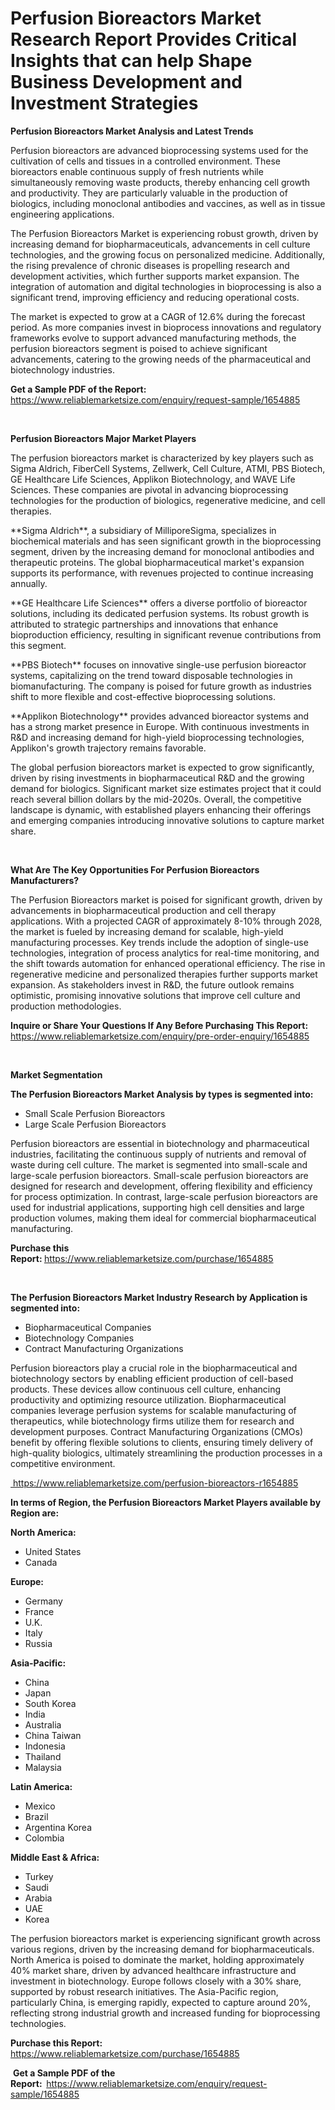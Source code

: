 <p><h1>Perfusion Bioreactors Market Research Report Provides Critical Insights that can help Shape Business Development and Investment Strategies</h1></p><p><strong>Perfusion Bioreactors Market Analysis and Latest Trends</strong></p>
<p><p>Perfusion bioreactors are advanced bioprocessing systems used for the cultivation of cells and tissues in a controlled environment. These bioreactors enable continuous supply of fresh nutrients while simultaneously removing waste products, thereby enhancing cell growth and productivity. They are particularly valuable in the production of biologics, including monoclonal antibodies and vaccines, as well as in tissue engineering applications.</p><p>The Perfusion Bioreactors Market is experiencing robust growth, driven by increasing demand for biopharmaceuticals, advancements in cell culture technologies, and the growing focus on personalized medicine. Additionally, the rising prevalence of chronic diseases is propelling research and development activities, which further supports market expansion. The integration of automation and digital technologies in bioprocessing is also a significant trend, improving efficiency and reducing operational costs.</p><p>The market is expected to grow at a CAGR of 12.6% during the forecast period. As more companies invest in bioprocess innovations and regulatory frameworks evolve to support advanced manufacturing methods, the perfusion bioreactors segment is poised to achieve significant advancements, catering to the growing needs of the pharmaceutical and biotechnology industries.</p></p>
<p><strong>Get a Sample PDF of the Report:&nbsp;</strong> <a href="https://www.reliablemarketsize.com/enquiry/request-sample/1654885?utm_campaign=2008&utm_medium=2&utm_source=Github&utm_content=ia&utm_term=18042025&utm_id=perfusion-bioreactors">https://www.reliablemarketsize.com/enquiry/request-sample/1654885</a></p>
<p>&nbsp;</p>
<p><strong>Perfusion Bioreactors Major Market Players</strong></p>
<p><p>The perfusion bioreactors market is characterized by key players such as Sigma Aldrich, FiberCell Systems, Zellwerk, Cell Culture, ATMI, PBS Biotech, GE Healthcare Life Sciences, Applikon Biotechnology, and WAVE Life Sciences. These companies are pivotal in advancing bioprocessing technologies for the production of biologics, regenerative medicine, and cell therapies.</p><p>**Sigma Aldrich**, a subsidiary of MilliporeSigma, specializes in biochemical materials and has seen significant growth in the bioprocessing segment, driven by the increasing demand for monoclonal antibodies and therapeutic proteins. The global biopharmaceutical market's expansion supports its performance, with revenues projected to continue increasing annually.</p><p>**GE Healthcare Life Sciences** offers a diverse portfolio of bioreactor solutions, including its dedicated perfusion systems. Its robust growth is attributed to strategic partnerships and innovations that enhance bioproduction efficiency, resulting in significant revenue contributions from this segment.</p><p>**PBS Biotech** focuses on innovative single-use perfusion bioreactor systems, capitalizing on the trend toward disposable technologies in biomanufacturing. The company is poised for future growth as industries shift to more flexible and cost-effective bioprocessing solutions.</p><p>**Applikon Biotechnology** provides advanced bioreactor systems and has a strong market presence in Europe. With continuous investments in R&D and increasing demand for high-yield bioprocessing technologies, Applikon's growth trajectory remains favorable.</p><p>The global perfusion bioreactors market is expected to grow significantly, driven by rising investments in biopharmaceutical R&D and the growing demand for biologics. Significant market size estimates project that it could reach several billion dollars by the mid-2020s. Overall, the competitive landscape is dynamic, with established players enhancing their offerings and emerging companies introducing innovative solutions to capture market share.</p></p>
<p>&nbsp;</p>
<p><strong>What Are The Key Opportunities For Perfusion Bioreactors Manufacturers?</strong></p>
<p><p>The Perfusion Bioreactors market is poised for significant growth, driven by advancements in biopharmaceutical production and cell therapy applications. With a projected CAGR of approximately 8-10% through 2028, the market is fueled by increasing demand for scalable, high-yield manufacturing processes. Key trends include the adoption of single-use technologies, integration of process analytics for real-time monitoring, and the shift towards automation for enhanced operational efficiency. The rise in regenerative medicine and personalized therapies further supports market expansion. As stakeholders invest in R&D, the future outlook remains optimistic, promising innovative solutions that improve cell culture and production methodologies.</p></p>
<p><strong>Inquire or Share Your Questions If Any Before Purchasing This Report:</strong> <a href="https://www.reliablemarketsize.com/enquiry/pre-order-enquiry/1654885?utm_campaign=2008&utm_medium=2&utm_source=Github&utm_content=ia&utm_term=18042025&utm_id=perfusion-bioreactors">https://www.reliablemarketsize.com/enquiry/pre-order-enquiry/1654885</a></p>
<p>&nbsp;</p>
<p><strong>Market Segmentation</strong></p>
<p><strong>The Perfusion Bioreactors Market Analysis by types is segmented into:</strong></p>
<p><ul><li>Small Scale Perfusion Bioreactors</li><li>Large Scale Perfusion Bioreactors</li></ul></p>
<p><p>Perfusion bioreactors are essential in biotechnology and pharmaceutical industries, facilitating the continuous supply of nutrients and removal of waste during cell culture. The market is segmented into small-scale and large-scale perfusion bioreactors. Small-scale perfusion bioreactors are designed for research and development, offering flexibility and efficiency for process optimization. In contrast, large-scale perfusion bioreactors are used for industrial applications, supporting high cell densities and large production volumes, making them ideal for commercial biopharmaceutical manufacturing.</p></p>
<p><strong>Purchase this Report:&nbsp;</strong><a href="https://www.reliablemarketsize.com/purchase/1654885?utm_campaign=2008&utm_medium=2&utm_source=Github&utm_content=ia&utm_term=18042025&utm_id=perfusion-bioreactors">https://www.reliablemarketsize.com/purchase/1654885</a></p>
<p>&nbsp;</p>
<p><strong>The Perfusion Bioreactors Market Industry Research by Application is segmented into:</strong></p>
<p><ul><li>Biopharmaceutical Companies</li><li>Biotechnology Companies</li><li>Contract Manufacturing Organizations</li></ul></p>
<p><p>Perfusion bioreactors play a crucial role in the biopharmaceutical and biotechnology sectors by enabling efficient production of cell-based products. These devices allow continuous cell culture, enhancing productivity and optimizing resource utilization. Biopharmaceutical companies leverage perfusion systems for scalable manufacturing of therapeutics, while biotechnology firms utilize them for research and development purposes. Contract Manufacturing Organizations (CMOs) benefit by offering flexible solutions to clients, ensuring timely delivery of high-quality biologics, ultimately streamlining the production processes in a competitive environment.</p></p>
<p><a href="https://www.reliablemarketsize.com/perfusion-bioreactors-r1654885?utm_campaign=2008&utm_medium=2&utm_source=Github&utm_content=ia&utm_term=18042025&utm_id=perfusion-bioreactors">&nbsp;https://www.reliablemarketsize.com/perfusion-bioreactors-r1654885</a></p>
<p><strong>In terms of Region, the Perfusion Bioreactors Market Players available by Region are:</strong></p>
<p>
    <p> <strong> North America: </strong>
        <ul>
            <li>United States</li>
            <li>Canada</li>
        </ul>
        </p> 
    <p> <strong> Europe: </strong>
        <ul>
            <li>Germany</li>
            <li>France</li>
            <li>U.K.</li>
            <li>Italy</li>
            <li>Russia</li>
        </ul>
        </p> 
    <p> <strong> Asia-Pacific: </strong>
        <ul>
            <li>China</li>
            <li>Japan</li>
            <li>South Korea</li>
            <li>India</li>
            <li>Australia</li>
            <li>China Taiwan</li>
            <li>Indonesia</li>
            <li>Thailand</li>
            <li>Malaysia</li>
        </ul>
        </p> 
    <p> <strong> Latin America: </strong>
        <ul>
            <li>Mexico</li>
            <li>Brazil</li>
            <li>Argentina Korea</li>
            <li>Colombia</li>
        </ul>
        </p> 
    <p> <strong> Middle East & Africa: </strong>
        <ul>
            <li>Turkey</li>
            <li>Saudi</li>
            <li>Arabia</li>
            <li>UAE</li>
            <li>Korea</li>
        </ul>
    </p>
    </p>
<p><p>The perfusion bioreactors market is experiencing significant growth across various regions, driven by the increasing demand for biopharmaceuticals. North America is poised to dominate the market, holding approximately 40% market share, driven by advanced healthcare infrastructure and investment in biotechnology. Europe follows closely with a 30% share, supported by robust research initiatives. The Asia-Pacific region, particularly China, is emerging rapidly, expected to capture around 20%, reflecting strong industrial growth and increased funding for bioprocessing technologies.</p></p>
<p><strong>Purchase this Report: </strong><a href="https://www.reliablemarketsize.com/purchase/1654885?utm_campaign=2008&utm_medium=2&utm_source=Github&utm_content=ia&utm_term=18042025&utm_id=perfusion-bioreactors">https://www.reliablemarketsize.com/purchase/1654885</a></p>
<p>&nbsp;<strong>Get a Sample PDF of the Report:&nbsp;&nbsp;</strong><a href="https://www.reliablemarketsize.com/enquiry/request-sample/1654885?utm_campaign=2008&utm_medium=2&utm_source=Github&utm_content=ia&utm_term=18042025&utm_id=perfusion-bioreactors">https://www.reliablemarketsize.com/enquiry/request-sample/1654885</a></p>
<p><strong></strong></p>
<p><p></p><p></p><p></p></p>